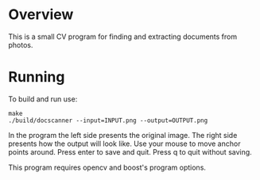 Overview
========

This is a small CV program for finding and extracting documents from photos.

Running
=======
To build and run use:

    make
    ./build/docscanner --input=INPUT.png --output=OUTPUT.png

In the program the left side presents the original image. The right side
presents how the output will look like.
Use your mouse to move anchor points around.
Press enter to save and quit.
Press q to quit without saving.

This program requires opencv and boost's program options.
